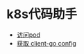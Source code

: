 # k8s代码助手

* <a href="md/curl_pod.md" target="_blank"> 访问pod </a>
* <a href="md/get_client_config.md" target="_blank"> 获取 client-go config </a>

